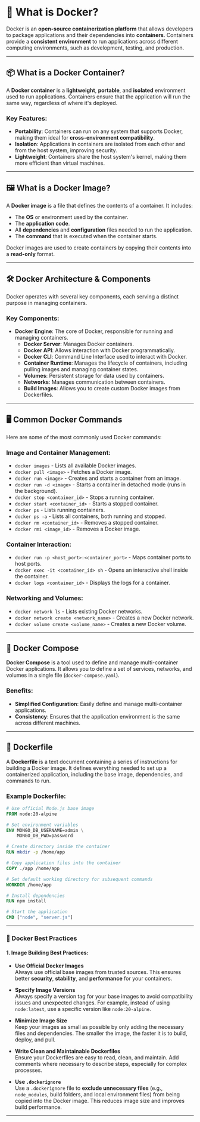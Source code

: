 # 🐳 What is Docker?

Docker is an **open-source containerization platform** that allows developers to package applications and their dependencies into **containers**. Containers provide a **consistent environment** to run applications across different computing environments, such as development, testing, and production.

---

## 📦 What is a Docker Container?

A **Docker container** is a **lightweight**, **portable**, and **isolated** environment used to run applications. Containers ensure that the application will run the same way, regardless of where it's deployed.

### Key Features:
- **Portability**: Containers can run on any system that supports Docker, making them ideal for **cross-environment compatibility**.
- **Isolation**: Applications in containers are isolated from each other and from the host system, improving security.
- **Lightweight**: Containers share the host system's kernel, making them more efficient than virtual machines.

---

## 🖼️ What is a Docker Image?

A **Docker image** is a file that defines the contents of a container. It includes:
- The **OS** or environment used by the container.
- The **application code**.
- All **dependencies** and **configuration** files needed to run the application.
- The **command** that is executed when the container starts.

Docker images are used to create containers by copying their contents into a **read-only** format.

---

## 🛠️ Docker Architecture & Components

Docker operates with several key components, each serving a distinct purpose in managing containers.

### Key Components:
- **Docker Engine**: The core of Docker, responsible for running and managing containers.
  - **Docker Server**: Manages Docker containers.
  - **Docker API**: Allows interaction with Docker programmatically.
  - **Docker CLI**: Command Line Interface used to interact with Docker.
  - **Container Runtime**: Manages the lifecycle of containers, including pulling images and managing container states.
  - **Volumes**: Persistent storage for data used by containers.
  - **Networks**: Manages communication between containers.
  - **Build Images**: Allows you to create custom Docker images from Dockerfiles.

---

## 🖥️ Common Docker Commands

Here are some of the most commonly used Docker commands:

### Image and Container Management:
- `docker images` - Lists all available Docker images.
- `docker pull <image>` - Fetches a Docker image.
- `docker run <image>` - Creates and starts a container from an image.
- `docker run -d <image>` - Starts a container in detached mode (runs in the background).
- `docker stop <container_id>` - Stops a running container.
- `docker start <container_id>` - Starts a stopped container.
- `docker ps` - Lists running containers.
- `docker ps -a` - Lists all containers, both running and stopped.
- `docker rm <container_id>` - Removes a stopped container.
- `docker rmi <image_id>` - Removes a Docker image.

### Container Interaction:
- `docker run -p <host_port>:<container_port>` - Maps container ports to host ports.
- `docker exec -it <container_id> sh` - Opens an interactive shell inside the container.
- `docker logs <container_id>` - Displays the logs for a container.

### Networking and Volumes:
- `docker network ls` - Lists existing Docker networks.
- `docker network create <network_name>` - Creates a new Docker network.
- `docker volume create <volume_name>` - Creates a new Docker volume.

---

## 📄 Docker Compose

**Docker Compose** is a tool used to define and manage multi-container Docker applications. It allows you to define a set of services, networks, and volumes in a single file (`docker-compose.yaml`).

### Benefits:
- **Simplified Configuration**: Easily define and manage multi-container applications.
- **Consistency**: Ensures that the application environment is the same across different machines.

---

## 📝 Dockerfile

A **Dockerfile** is a text document containing a series of instructions for building a Docker image. It defines everything needed to set up a containerized application, including the base image, dependencies, and commands to run.

### Example Dockerfile:

```Dockerfile
# Use official Node.js base image
FROM node:20-alpine

# Set environment variables
ENV MONGO_DB_USERNAME=admin \
    MONGO_DB_PWD=password

# Create directory inside the container
RUN mkdir -p /home/app

# Copy application files into the container
COPY ./app /home/app

# Set default working directory for subsequent commands
WORKDIR /home/app

# Install dependencies
RUN npm install

# Start the application
CMD ["node", "server.js"]

```
---

### 🚀 Docker Best Practices

#### **1. Image Building Best Practices:**

- **Use Official Docker Images**  
  Always use official base images from trusted sources. This ensures better **security**, **stability**, and **performance** for your containers.
  
- **Specify Image Versions**  
  Always specify a version tag for your base images to avoid compatibility issues and unexpected changes. For example, instead of using `node:latest`, use a specific version like `node:20-alpine`.
  
- **Minimize Image Size**  
  Keep your images as small as possible by only adding the necessary files and dependencies. The smaller the image, the faster it is to build, deploy, and pull.

- **Write Clean and Maintainable Dockerfiles**  
  Ensure your Dockerfiles are easy to read, clean, and maintain. Add comments where necessary to describe steps, especially for complex processes. 

- **Use `.dockerignore`**  
  Use a `.dockerignore` file to **exclude unnecessary files** (e.g., `node_modules`, build folders, and local environment files) from being copied into the Docker image. This reduces image size and improves build performance.
---
